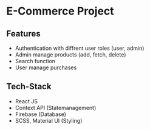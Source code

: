 # E-Commerce Project

## Features

- Authentication with diffrent user roles (user, admin)
- Admin manage products (add, fetch, delete)
- Search function
- User manage purchases

## Tech-Stack

- React JS 
- Context API (Statemanagement)
- Firebase (Database)
- SCSS, Material UI (Styling)